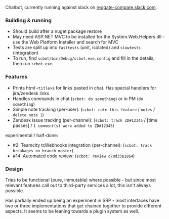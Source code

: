 Chatbot, currently running against slack on [redgate-compare.slack.com](https://redgate-compare.slack.com/).

### Building & running

- Should build after a nuget package restore 
- May need ASP.NET MVC to be installed for the System.Web.Helpers dll - use the Web Platform Installer and search for MVC
- Tests are split up into `fasttests` (unit, isolated) and `slowtests` (integration)
- To run, find `scbot/bin/Debug/scbot.exe.config` and fill in the details, then run `scbot.exe`. 

### Features 

- Prints html `<title>`s for links pasted in chat. Has special handlers for jira/zendesk links
- Handles commands in chat (`scbot: do something`) or in PM (`do something`)
- Simple note tracking (per-user): (`scbot: note this feature` / `notes` / `delete note 1`)
- Zendesk issue tracking (per-channel): (`scbot: track ZD#12345` / [time passes] / `1 comment(s) were added to ZD#12345`)

experimental / half-done:
- #2: Teamcity tcWebhooks integration (per-channel): (`scbot: track breakages on branch master`)
- #14: Automated code review: (`scbot: review c78d33a1864`)

### Design

Tries to be functional (pure, immutable) where possible - but since most relevant features call out to third-party services a lot, this isn't always possible.

Has partially ended up being an experiment in SRP - most interfaces have two or three implementations that get chained together to provide different aspects.
It seems to be leaning towards a plugin system as well.
